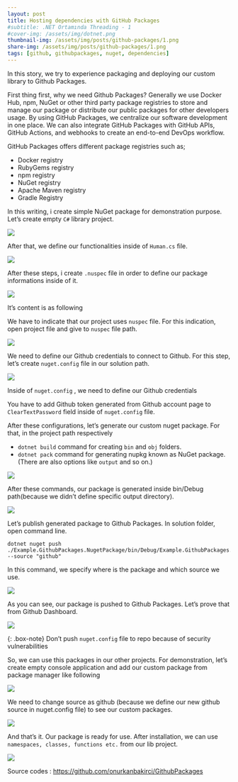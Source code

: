 ```yaml
---
layout: post
title: Hosting dependencies with GitHub Packages
#subtitle: .NET Ortamında Threading - 1
#cover-img: /assets/img/dotnet.png
thumbnail-img: /assets/img/posts/github-packages/1.png
share-img: /assets/img/posts/github-packages/1.png
tags: [github, githubpackages, nuget, dependencies]
---
```


In this story, we try to experience packaging and deploying our custom library to Github Packages.

First thing first, why we need Github Packages? Generally we use Docker Hub, npm, NuGet or other third party package registries to store and manage our package or distribute our public packages for other developers usage. By using GitHub Packages, we centralize our software development in one place. We can also integrate GitHub Packages with GitHub APIs, GitHub Actions, and webhooks to create an end-to-end DevOps workflow.

GitHub Packages offers different package registries such as;

- Docker registry
- RubyGems registry
- npm registry
- NuGet registry
- Apache Maven registry
- Gradle Registry

In this writing, i create simple NuGet package for demonstration purpose. Let’s create empty `C#` library project.

![](/assets/img/posts/github-packages/2.png)

After that, we define our functionalities inside of `Human.cs` file.

![](/assets/img/posts/github-packages/3.png)

After these steps, i create `.nuspec` file in order to define our package informations inside of it.

![](/assets/img/posts/github-packages/4.png)

It’s content is as following

<p><script src="https://gist.github.com/onurkanbakirci/23ca929e7bd10d592673fa69c680f417.js"></script></p>

We have to indicate that our project uses `nuspec` file. For this indication, open project file and give to `nuspec` file path.

![](/assets/img/posts/github-packages/5.png)

We need to define our Github credentials to connect to Github. For this step, let’s create `nuget.config` file in our solution path.

![](/assets/img/posts/github-packages/6.png)

Inside of `nuget.config` , we need to define our Github credentials


<p><script src="https://gist.github.com/onurkanbakirci/2642413f327d323e8379a9ef1e8e6e09.js"></script></p>

You have to add Github token generated from Github account page to `ClearTextPassword` field inside of `nuget.config` file.

After these configurations, let’s generate our custom nuget package. For that, in the project path respectively

- `dotnet build` command for creating `bin` and `obj` folders.
- `dotnet pack` command for generating nupkg known as NuGet package.(There are also options like `output` and so on.)

![](/assets/img/posts/github-packages/7.png)

After these commands, our package is generated inside bin/Debug path(because we didn’t define specific output directory).

![](/assets/img/posts/github-packages/8.png)

Let’s publish generated package to Github Packages. In solution folder, open command line.

```
dotnet nuget push ./Example.GithubPackages.NugetPackage/bin/Debug/Example.GithubPackages.NugetPackage.1.0.0.nupkg --source "github"
```

In this command, we specify where is the package and which source we use.

![](/assets/img/posts/github-packages/9.png)

As you can see, our package is pushed to Github Packages. Let’s prove that from Github Dashboard.

![](/assets/img/posts/github-packages/10.png)

{: .box-note}
Don’t push `nuget.config` file to repo because of security vulnerabilities

So, we can use this packages in our other projects. For demonstration, let’s create empty console application and add our custom package from package manager like following

![](/assets/img/posts/github-packages/11.png)

We need to change source as github (because we define our new github source in nuget.config file) to see our custom packages.

![](/assets/img/posts/github-packages/12.png)

And that’s it. Our package is ready for use. After installation, we can use `namespaces, classes, functions etc.` from our lib project.

![](/assets/img/posts/github-packages/13.png)

Source codes : https://github.com/onurkanbakirci/GithubPackages




